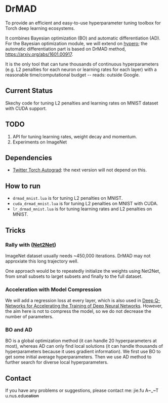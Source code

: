 # DrMAD

To provide an efficient and easy-to-use hyperparameter tuning toolbox for Torch deep learning ecosystems.

It combines Bayesian optimization (BO) and automatic differentiation (AD). For the Bayesian optimization module,
we will extend on [hypero](https://github.com/Element-Research/hypero); the automatic differentiation part is based on
DrMAD method, https://arxiv.org/abs/1601.00917.

It is the only tool that can tune thousands of continuous hyperparameters (e.g. L2 penalties for each neuron or
learning rates for each layer) with a reasonable time/computational budget -- reads: outside Google.

## Current Status
Skechy code for tuning L2 penalties and learning rates on MNIST dataset with CUDA support.

## TODO
1. API for tuning learning rates, weight decay and momentum. 
2. Experiments on ImageNet


## Dependencies
* [Twitter Torch Autograd](https://github.com/twitter/torch-autograd): the next version will not depend on this. 

## How to run

- `drmad_mnist.lua` is for tuning L2 penalties on MNIST. 
- `cuda_drmad_mnist.lua` is for tuning L2 penalties on MNIST with CUDA. 
- `lr_drmad_mnist.lua` is for tuning learning rates and L2 penalties on MNIST.  

## Tricks

### Rally with ([Net2Net](https://github.com/soumith/net2net.torch))
ImageNet dataset usually needs ~450,000 iterations. DrMAD may not approxiate this long trajectory well. 

One approach would be to repeatedly initialize the weights using Net2Net, from small subsets to larget subsets
and finally to the full dataset.

### Acceleration with Model Compression
We will add a regression loss at every layer, which is also used in [Deep Q-Networks for Accelerating the Training of Deep Neural Networks](https://arxiv.org/abs/1606.01467). However, the aim here is not to compress the model, so we do not decrease the number of parameters. 

### BO and AD
BO is a global optimization method (it can handle 20 hyperparameters at most), whereas AD can only find local solutions
(it can handle thousands of hyperparameters because it uses gradient information). We first use BO to get some initial
average hyperparameters. Then we use AD method to further search for diverse local hyperparameters.

## Contact

If you have any problems or suggestions, please contact me: jie.fu A~_~T u.nus.edu~~cation~~